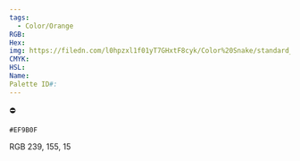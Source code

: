 ```yaml
---
tags:
  - Color/Orange
RGB: 
Hex: 
img: https://filedn.com/l0hpzxl1f01yT7GHxtF8cyk/Color%20Snake/standard_csv_to_svg//EF9B0F.svg
CMYK: 
HSL: 
Name: 
Palette ID#:
---
```

⛔️
```palette
#EF9B0F
```
RGB 239, 155, 15